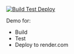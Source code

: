 [![Build Test Deploy](https://github.com/yovko93/Student-Registry-App/actions/workflows/node.js.yml/badge.svg)](https://github.com/yovko93/Student-Registry-App/actions/workflows/node.js.yml)


Demo for:
* Build
* Test
* Deploy to render.com
